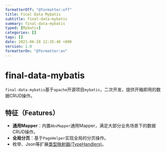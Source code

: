 ```yaml
---
formatterOff: "@formatter:off"
title: Final Data Mybatis 
subtitle: final-data-mybatis 
summary: final-data-mybatis
typed: [Mybatis]
categories: [] 
tags: [] 
date: 2021-06-28 12:35:48 +800 
version: 1.0
formatterOn: "@formatter:on"
---
```


# final-data-mybatis

`final-data-mybatis`基于`apache`开源项目`mybatis`，二次开发，提供开箱即用的数据CRUD操作。

## 特征（Features）

* **通用Mapper**：内置`AbsMapper`通用Mapper，满足大部分业务场景下的数据CRUD操作。
* **全局分页**：基于`PageHelper`实现全局的分页操作。
* 枚举、Json等扩展[类型映射器(TypeHandlers)](#)。